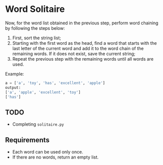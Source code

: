 # Word Solitaire

Now, for the word list obtained in the previous step, perform word chaining by following the steps below:

1. First, sort the string list;
2. Starting with the first word as the head, find a word that starts with the last letter of the current word and add it to the word chain of the remaining words. If it does not exist, save the current string;
3. Repeat the previous step with the remaining words until all words are used.

Example:

```python
a = ['a', 'toy', 'has', 'excellent', 'apple']
output:
['a', 'apple', 'excellent', 'toy']
['has']
```

## TODO

- Completing `solitaire.py`

## Requirements

- Each word can be used only once.
- If there are no words, return an empty list.
